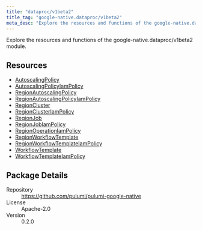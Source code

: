 ```yaml
---
title: "dataproc/v1beta2"
title_tag: "google-native.dataproc/v1beta2"
meta_desc: "Explore the resources and functions of the google-native.dataproc/v1beta2 module."
---
```


<!-- WARNING: this file was generated by Pulumi Docs Generator. -->
<!-- Do not edit by hand unless you're certain you know what you are doing! -->

Explore the resources and functions of the google-native.dataproc/v1beta2 module.

<h2 id="resources">Resources</h2>
<ul class="api">
    <li><a href="autoscalingpolicy" title="AutoscalingPolicy"><span class="symbol resource"></span>AutoscalingPolicy</a></li>
    <li><a href="autoscalingpolicyiampolicy" title="AutoscalingPolicyIamPolicy"><span class="symbol resource"></span>AutoscalingPolicyIamPolicy</a></li>
    <li><a href="regionautoscalingpolicy" title="RegionAutoscalingPolicy"><span class="symbol resource"></span>RegionAutoscalingPolicy</a></li>
    <li><a href="regionautoscalingpolicyiampolicy" title="RegionAutoscalingPolicyIamPolicy"><span class="symbol resource"></span>RegionAutoscalingPolicyIamPolicy</a></li>
    <li><a href="regioncluster" title="RegionCluster"><span class="symbol resource"></span>RegionCluster</a></li>
    <li><a href="regionclusteriampolicy" title="RegionClusterIamPolicy"><span class="symbol resource"></span>RegionClusterIamPolicy</a></li>
    <li><a href="regionjob" title="RegionJob"><span class="symbol resource"></span>RegionJob</a></li>
    <li><a href="regionjobiampolicy" title="RegionJobIamPolicy"><span class="symbol resource"></span>RegionJobIamPolicy</a></li>
    <li><a href="regionoperationiampolicy" title="RegionOperationIamPolicy"><span class="symbol resource"></span>RegionOperationIamPolicy</a></li>
    <li><a href="regionworkflowtemplate" title="RegionWorkflowTemplate"><span class="symbol resource"></span>RegionWorkflowTemplate</a></li>
    <li><a href="regionworkflowtemplateiampolicy" title="RegionWorkflowTemplateIamPolicy"><span class="symbol resource"></span>RegionWorkflowTemplateIamPolicy</a></li>
    <li><a href="workflowtemplate" title="WorkflowTemplate"><span class="symbol resource"></span>WorkflowTemplate</a></li>
    <li><a href="workflowtemplateiampolicy" title="WorkflowTemplateIamPolicy"><span class="symbol resource"></span>WorkflowTemplateIamPolicy</a></li>
</ul>

<h2 id="package-details">Package Details</h2>
<dl class="package-details">
	<dt>Repository</dt>
	<dd><a href="https://github.com/pulumi/pulumi-google-native">https://github.com/pulumi/pulumi-google-native</a></dd>
	<dt>License</dt>
	<dd>Apache-2.0</dd>
	<dt>Version</dt>
	<dd>0.2.0</dd>
</dl>

